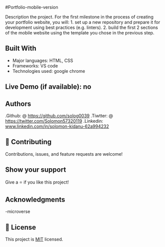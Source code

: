 #Portfolio-mobile-version 

 Description the project.
    For the first milestone in the process of creating your portfolio website, you will:
    1. set up a new repository and prepare it for development using best practices (e.g. linters).
    2. build the first 2 sections of the mobile website using the template you chose in the previous step.

## Built With
- Major languages: HTML, CSS
- Frameworks: VS code
- Technologies used: google chrome

## Live Demo (if available): no

## Authors
 .Github:  @ https://github.com/solog0039
 .Tiwtter: @ https://twitter.com/Solomon57320119
 .Linkedin:  www.linkedin.com/in/solomon-kidanu-62a994232

## 🤝 Contributing
Contributions, issues, and feature requests are welcome!

## Show your support

Give a ⭐️ if you like this project!

## Acknowledgments

-microverse

## 📝 License
This project is [MIT](./MIT.md) licensed.

